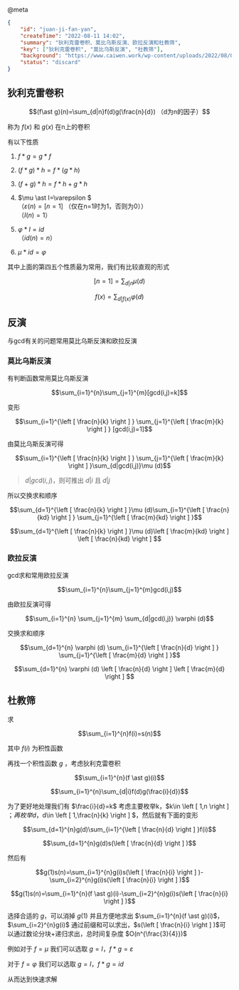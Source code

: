 @meta

```json
{
	"id": "juan-ji-fan-yan",
	"createTime": "2022-08-11 14:02",
	"summary": "狄利克雷卷积、莫比乌斯反演、欧拉反演和杜教筛",
	"key": ["狄利克雷卷积", "莫比乌斯反演", "杜教筛"],
	"background": "https://www.caiwen.work/wp-content/uploads/2022/08/QQ截图20220810142323-1.png",
	"status": "discard"
}
```

## 狄利克雷卷积

$$(f\ast g)(n)=\sum_{d|n}f(d)g(\frac{n}{d}) （d为n的因子）$$

称为 $f(x)$ 和 $g(x)$ 在n上的卷积

有以下性质

1. $f\ast g=g\ast f$

2. $(f\ast g)\ast h=f\ast (g\ast h)$

3. $(f+g)\ast h=f\ast h + g \ast h$

4. $\mu \ast I=\varepsilon $  
（$\varepsilon(n)=[n=1]$ （仅在n=1时为1，否则为0））  
   （$I(n)=1$）

5. $\varphi \ast I=id$  
   （$id(n)=n$）

6. $\mu \ast id=\varphi$

其中上面的第四五个性质最为常用，我们有比较直观的形式

$$[n=1]=\sum_{d|n} \mu(d)$$

$$f(x)=\sum_{d|f(x)}\varphi(d)$$

## 反演

与gcd有关的问题常用莫比乌斯反演和欧拉反演

### 莫比乌斯反演

有判断函数常用莫比乌斯反演

$$\sum_{i=1}^{n}\sum_{j=1}^{m}[gcd(i,j)=k]$$

变形

$$\sum_{i=1}^{\left [ \frac{n}{k}  \right ] } \sum_{j=1}^{\left [ \frac{m}{k}  \right ] } [gcd(i,j)=1]$$

由莫比乌斯反演可得

$$\sum_{i=1}^{\left [ \frac{n}{k}  \right ] } \sum_{j=1}^{\left [ \frac{m}{k}  \right ] }\sum_{d|gcd(i,j)}\mu (d)$$

> $d|gcd(i,j)$，则可推出 $d|i$ 且 $d|j$

所以交换求和顺序

$$\sum_{d=1}^{\left [ \frac{n}{k}  \right ] }\mu (d)\sum_{i=1}^{\left [ \frac{n}{kd}  \right ] } \sum_{j=1}^{\left [ \frac{m}{kd}  \right ] }$$

$$\sum_{d=1}^{\left [ \frac{n}{k}  \right ] }\mu (d)\left [ \frac{m}{kd}  \right ] \left [ \frac{n}{kd}  \right ] $$

### 欧拉反演

gcd求和常用欧拉反演

$$\sum_{i=1}^{n}\sum_{j=1}^{m}gcd(i,j)$$

由欧拉反演可得

$$\sum_{i=1}^{n} \sum_{j=1}^{m} \sum_{d|gcd(i,j)} \varphi (d)$$

交换求和顺序

$$\sum_{d=1}^{n} \varphi (d) \sum_{i=1}^{\left [ \frac{n}{d} \right ]  } \sum_{j=1}^{\left [ \frac{m}{d} \right ]  }$$

$$\sum_{d=1}^{n} \varphi (d) \left [ \frac{n}{d}  \right ] \left [ \frac{m}{d}  \right ] $$

## 杜教筛

求

$$\sum_{i=1}^{n}f(i)=s(n)$$

其中 $f(i)$ 为积性函数

再找一个积性函数 $g$ ，考虑狄利克雷卷积

$$\sum_{i=1}^{n}(f \ast g)(i)$$

$$\sum_{i=1}^{n}\sum_{d|i}f(d)g(\frac{i}{d})$$

为了更好地处理我们有 $\frac{i}{d}=k$ 考虑主要枚举k，$k\in \left [ 1,n \right ] $；再枚举d，$d\in \left [ 1,\frac{n}{k} \right ] $，然后就有下面的变形

$$\sum_{d=1}^{n}g(d)\sum_{i=1}^{\left [ \frac{n}{d}  \right ] }f(i)$$

$$\sum_{d=1}^{n}g(d)s(\left [ \frac{n}{d}  \right ] )$$

然后有

$$g(1)s(n)=\sum_{i=1}^{n}g(i)s(\left [ \frac{n}{i}  \right ] )-\sum_{i=2}^{n}g(i)s(\left [ \frac{n}{i}  \right ] )$$

$$g(1)s(n)=\sum_{i=1}^{n}(f \ast g)(i)-\sum_{i=2}^{n}g(i)s(\left [ \frac{n}{i}  \right ] )$$

选择合适的 $g$，可以消掉 $g(1)$ 并且方便地求出 $\sum_{i=1}^{n}(f \ast g)(i)$，$\sum_{i=2}^{n}g(i)$ 通过前缀和可以求出，$s(\left [ \frac{n}{i}  \right ] )$可以通过数论分块+递归求出，总时间复杂度 $O(n^{\frac{3}{4}})$

例如对于 $f=\mu$ 我们可以选取 $g=I$，$f\ast g=\varepsilon$

对于 $f=\varphi$ 我们可以选取 $g=I$，$f \ast g =id$

从而达到快速求解
